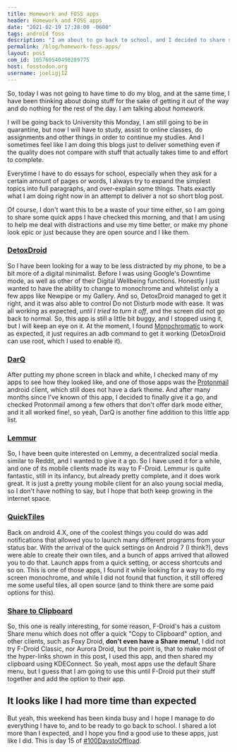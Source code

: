 ```yaml
---
title: Homework and FOSS apps
header: Homework and FOSS apps
date: "2021-02-19 17:28:00 -0600"
tags: android foss 
description: "I am about to go back to school, and I decided to share some apps that are FOSS and I found this weekend :D"
permalink: /blog/homework-foss-apps/
layout: post
com_id: 105760540498289775
host: fosstodon.org
username: joeligj12
---
```


So, today I was not going to have time to do my blog, and at the same time, I have been thinking about doing stuff for the sake of getting it out of the way and do nothing for the rest of the day. I am talking about *homework*. 

I will be going back to University this Monday, I am still going to be in quarantine, but now I will have to study, assist to online classes, do assignments and other things in order to continue my studies. And I sometimes feel like I am doing this blogs just to deliver something even if the quality does not compare with stuff that actually takes time to and effort to complete.

Everytime I have to do essays for school, especially when they ask for a certain amount of pages or words, I always try to expand the simplest topics into full paragraphs, and over-explain some things. Thats exactly what I am doing right now in an attempt to deliver a not so short blog post.

Of course, I don't want this to be a waste of your time either, so I am going to share some quick apps I have checked this morning, and that I am using to help me deal with distractions and use my time better, or make my phone look epic or just because they are open source and I like them.

### [DetoxDroid](https://f-droid.org/packages/com.flx_apps.digitaldetox)

So I have been looking for a way to be less distracted by my phone, to be a bit more of a digital minimalist. Before I was using Google's Downtime mode, as well as other of their Digital Wellbeing functions. Honestly I just wanted to have the ability to change to monochrome and whitelist only a few apps like Newpipe or my Gallery. And so, DetoxDroid managed to get it right, and it was also able to control Do not Disturb mode with ease. It was all working as expected, *until I tried to turn it off*, and the screen did not go back to normal. So, this app is still a little bit buggy, and I stopped using it, but I will keep an eye on it. At the moment, I found [Monochromatic](https://f-droid.org/packages/uk.co.richyhbm.monochromatic) to work as expected, it just requires an adb command to get it working (DetoxDroid can use root, which I used to enable it).

### [DarQ](https://kieronquinn.co.uk/redirect/DarQ/github)

After putting my phone screen in black and white, I checked many of my apps to see how they looked like, and one of those apps was the [Protonmail](https://protonmail.com) android client, which still does not have a dark theme. And after many months since I've known of this app, I decided to finally give it a go, and checked Protonmail among a few others that don't offer dark mode either, and it all worked fine!, so yeah, DarQ is another fine addition to this little app list.

### [Lemmur](https://f-droid.org/packages/com.krawieck.lemmur)

So, I have been quite interested on Lemmy, a decentralized social media similar to Reddit, and I wanted to give it a go. So I have used it for a while, and one of its mobile clients made its way to F-Droid. Lemmur is quite fantastic, still in its infancy, but already pretty complete, and it does work great. It is just a pretty young mobile client for an also young social media, so I don't have nothing to say, but I hope that both keep growing in the internet space.

### [QuickTiles](https://f-droid.org/packages/com.asdoi.quicktiles)

Back on android 4.X, one of the coolest things you could do was add notifications that allowed you to launch many different programs from your status bar. With the arrival of the quick settings on Android 7 (I think?), devs were able to create their own tiles, and a bunch of apps arrived that allowed you to do that. Launch apps from a quick setting, or access shortcuts and so on. This is one of those apps, I found it while looking for a way to do my screen monochrome, and while I did not found that function, it still offered me some useful tiles, all open source (and to think there are some paid options for this).

### [Share to Clipboard](https://f-droid.org/packages/com.tengu.sharetoclipboard) 

So, this one is really interesting, for some reason, F-Droid's has a custom Share menu which does not offer a quick "Copy to Clipboard" option, and other clients, such as Foxy Droid, **don't even have a Share menu!**, I did not try F-Droid Classic, nor Aurora Droid, but the point is, that to make most of the hyper-links shown in this post, I used this app, and then shared my clipboard using KDEConnect. So yeah, most apps use the default Share menu, but I guess that I am going to use this until F-Droid put their stuff together and add the option to their app.

## It looks like I had more time than expected

But yeah, this weekend has been kinda busy and I hope I manage to do everything I have to, and to be ready to go back to school. I shared a lot more than I expected, and I hope you find a good use to these apps, just like I did. This is day 15 of [#100DaystoOffload](https://100daystooffload.com).

